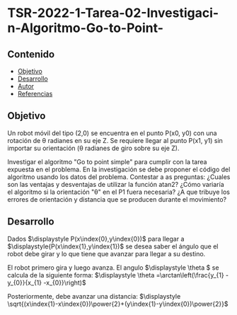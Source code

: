 # TSR-2022-1-Tarea-02-Investigaci-n-Algoritmo-Go-to-Point-

## Contenido

- [Objetivo](#objetivo)
- [Desarrollo](#desarrollo)
- [Autor](#autor)
- [Referencias](#referencias)

## Objetivo
Un robot móvil del tipo (2,0) se encuentra en el punto P(x0, y0) con una rotación de θ radianes en su eje Z. Se requiere llegar al punto P(x1, y1) sin importar su orientación (θ radianes de giro sobre su eje Z).

Investigar el algoritmo "Go to point simple" para cumplir con la tarea expuesta en el problema.
En la investigación se debe proponer el código del algoritmo usando los datos del problema.
Contestar a as preguntas:
¿Cuales son las ventajas y desventajas de utilizar la función atan2?
¿Cómo variaría el algoritmo si la orientación
"θ" en el P1 fuera necesaria?
¿A que tribuye los errores de orientación y distancia que se producen durante el movimiento?

## Desarrollo
Dados $\displaystyle P(x\index{0},y\index{0})$ para llegar a $\displaystyle{P(x\index{1},y\index{1})$ se desea saber el ángulo que
el robot debe girar y lo que tiene que avanzar para llegar a su destino.

El robot primero gira y luego avanza. 
El angulo $\displaystyle \theta $ se calcula de la siguiente forma:
$\displaystyle \theta =\arctan\left(\frac{y_{1} -y_{0}}{x_{1} -x_{0}}\right)$

Posteriormente, debe avanzar una distancia:
$\displaystyle \sqrt{(x\index{1}-x\index{0})\power{2}+(y\index{1}-y\index{0})\power{2}}$
